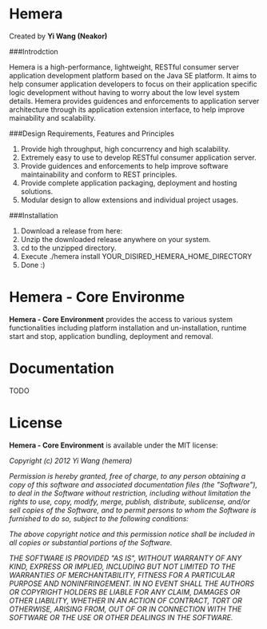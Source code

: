 # Hemera
Created by **Yi Wang (Neakor)**

###Introdction

Hemera is a high-performance, lightweight, RESTful consumer server application
development platform based on the Java SE platform. It aims to help consumer
application developers to focus on their application specific logic development
without having to worry about the low level system details. Hemera provides
guidences and enforcements to application server architecture through its
application extension interface, to help improve mainability and scalability.

###Design Requirements, Features and Principles

1. Provide high throughput, high concurrency and high scalability.
2. Extremely easy to use to develop RESTful consumer application server.
3. Provide guidences and enforcements to help improve software maintainability
and conform to REST principles.
4. Provide complete application packaging, deployment and hosting solutions.
5. Modular design to allow extensions and individual project usages.

###Installation

1. Download a release from here: 
2. Unzip the downloaded release anywhere on your system.
3. cd to the unzipped directory.
4. Execute ./hemera install YOUR_DISIRED_HEMERA_HOME_DIRECTORY
5. Done :)

# Hemera - Core Environme

**Hemera - Core Environment** provides the access to various system
functionalities including platform installation and un-installation, runtime
start and stop, application bundling, deployment and removal.

# Documentation
TODO

# License

**Hemera - Core Environment** is available under the MIT license:

*Copyright (c) 2012 Yi Wang (hemera)*

*Permission is hereby granted, free of charge, to any person obtaining a copy*
*of this software and associated documentation files (the "Software"), to deal*
*in the Software without restriction, including without limitation the rights*
*to use, copy, modify, merge, publish, distribute, sublicense, and/or sell*
*copies of the Software, and to permit persons to whom the Software is*
*furnished to do so, subject to the following conditions:*

*The above copyright notice and this permission notice shall be included in*
*all copies or substantial portions of the Software.*

*THE SOFTWARE IS PROVIDED "AS IS", WITHOUT WARRANTY OF ANY KIND, EXPRESS OR*
*IMPLIED, INCLUDING BUT NOT LIMITED TO THE WARRANTIES OF MERCHANTABILITY,*
*FITNESS FOR A PARTICULAR PURPOSE AND NONINFRINGEMENT. IN NO EVENT SHALL THE*
*AUTHORS OR COPYRIGHT HOLDERS BE LIABLE FOR ANY CLAIM, DAMAGES OR OTHER*
*LIABILITY, WHETHER IN AN ACTION OF CONTRACT, TORT OR OTHERWISE, ARISING FROM,*
*OUT OF OR IN CONNECTION WITH THE SOFTWARE OR THE USE OR OTHER DEALINGS IN*
*THE SOFTWARE.*